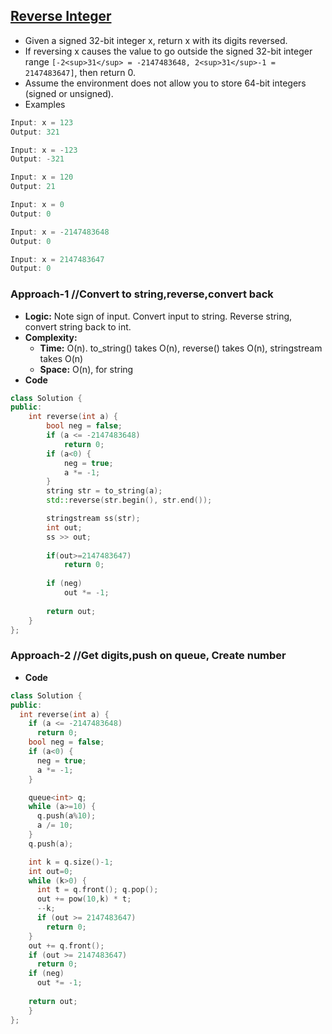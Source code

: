 ## [Reverse Integer](https://leetcode.com/problems/reverse-integer/)
- Given a signed 32-bit integer x, return x with its digits reversed. 
- If reversing x causes the value to go outside the signed 32-bit integer range `[-2<sup>31</sup> = -2147483648, 2<sup>31</sup>-1 = 2147483647]`, then return 0.
- Assume the environment does not allow you to store 64-bit integers (signed or unsigned).
- Examples
```c
Input: x = 123
Output: 321

Input: x = -123
Output: -321

Input: x = 120
Output: 21

Input: x = 0
Output: 0

Input: x = -2147483648
Output: 0

Input: x = 2147483647
Output: 0
```

### Approach-1    //Convert to string,reverse,convert back
- **Logic:** Note sign of input. Convert input to string. Reverse string, convert string back to int.
- __Complexity:__ 
  - **Time:** O(n). to_string() takes O(n), reverse() takes O(n), stringstream takes O(n)
  - **Space:** O(n), for string
- **Code**
```c++
class Solution {
public:
    int reverse(int a) {
        bool neg = false;
        if (a <= -2147483648)
            return 0;
        if (a<0) {
            neg = true;
            a *= -1;
        }
        string str = to_string(a);
        std::reverse(str.begin(), str.end());

        stringstream ss(str);
        int out;
        ss >> out;
        
        if(out>=2147483647)
            return 0;
        
        if (neg)
            out *= -1;        
        
        return out;
    }
};
```

### Approach-2    //Get digits,push on queue, Create number
- **Code**
```c++
class Solution {
public:
  int reverse(int a) {
    if (a <= -2147483648)
      return 0;
    bool neg = false;
    if (a<0) {
      neg = true;
      a *= -1;
    }

    queue<int> q;
    while (a>=10) {
      q.push(a%10);
      a /= 10;
    }
    q.push(a);

    int k = q.size()-1;
    int out=0;
    while (k>0) {
      int t = q.front(); q.pop();
      out += pow(10,k) * t;
      --k;
      if (out >= 2147483647)
        return 0;
    }
    out += q.front();
    if (out >= 2147483647)
      return 0;
    if (neg)
      out *= -1;
        
    return out;
    }
};
```
